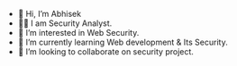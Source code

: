 - 👋 Hi, I’m Abhisek
- 👨‍💻 I am Security Analyst.
- 👀 I’m interested in Web Security.
- 🌱 I’m currently learning Web development & Its Security.
- 💞️ I’m looking to collaborate on security project.

<!---
48h153k/48h153k is a ✨ special ✨ repository because its `README.md` (this file) appears on your GitHub profile.
You can click the Preview link to take a look at your changes.
--->

